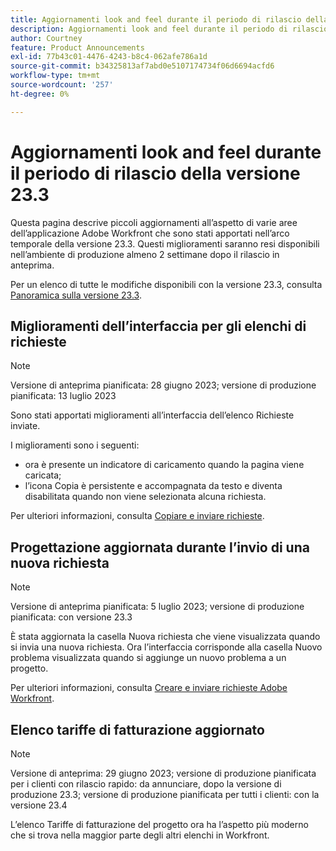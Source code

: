 ```yaml
---
title: Aggiornamenti look and feel durante il periodo di rilascio della versione 23.3
description: Aggiornamenti look and feel durante il periodo di rilascio della versione 23.3
author: Courtney
feature: Product Announcements
exl-id: 77b43c01-4476-4243-b8c4-062afe786a1d
source-git-commit: b34325813af7abd0e5107174734f06d6694acfd6
workflow-type: tm+mt
source-wordcount: '257'
ht-degree: 0%

---
```


# Aggiornamenti look and feel durante il periodo di rilascio della versione 23.3

Questa pagina descrive piccoli aggiornamenti all’aspetto di varie aree dell’applicazione Adobe Workfront che sono stati apportati nell’arco temporale della versione 23.3. Questi miglioramenti saranno resi disponibili nell’ambiente di produzione almeno 2 settimane dopo il rilascio in anteprima.

Per un elenco di tutte le modifiche disponibili con la versione 23.3, consulta [Panoramica sulla versione 23.3](/help/quicksilver/product-announcements/product-releases/23.3-release-activity/23-3-release-overview.md).

## Miglioramenti dell’interfaccia per gli elenchi di richieste

>[!NOTE]
>
>Versione di anteprima pianificata: 28 giugno 2023; versione di produzione pianificata: 13 luglio 2023

Sono stati apportati miglioramenti all’interfaccia dell’elenco Richieste inviate.

I miglioramenti sono i seguenti:

* ora è presente un indicatore di caricamento quando la pagina viene caricata;
* l’icona Copia è persistente e accompagnata da testo e diventa disabilitata quando non viene selezionata alcuna richiesta.

Per ulteriori informazioni, consulta [Copiare e inviare richieste](/help/quicksilver/manage-work/requests/create-requests/copy-and-submit-requests.md).

## Progettazione aggiornata durante l’invio di una nuova richiesta

>[!NOTE]
>
>Versione di anteprima pianificata: 5 luglio 2023; versione di produzione pianificata: con versione 23.3

È stata aggiornata la casella Nuova richiesta che viene visualizzata quando si invia una nuova richiesta. Ora l’interfaccia corrisponde alla casella Nuovo problema visualizzata quando si aggiunge un nuovo problema a un progetto.

Per ulteriori informazioni, consulta [Creare e inviare richieste Adobe Workfront](/help/quicksilver/manage-work/requests/create-requests/create-submit-requests.md).

## Elenco tariffe di fatturazione aggiornato

>[!NOTE]
>
>Versione di anteprima: 29 giugno 2023; versione di produzione pianificata per i clienti con rilascio rapido: da annunciare, dopo la versione di produzione 23.3; versione di produzione pianificata per tutti i clienti: con la versione 23.4

L’elenco Tariffe di fatturazione del progetto ora ha l’aspetto più moderno che si trova nella maggior parte degli altri elenchi in Workfront.
